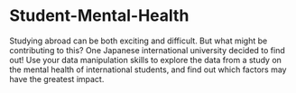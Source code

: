 # Student-Mental-Health
Studying abroad can be both exciting and difficult. But what might be contributing to this? One Japanese international university decided to find out!  Use your data manipulation skills to explore the data from a study on the mental health of international students, and find out which factors may have the greatest impact.
